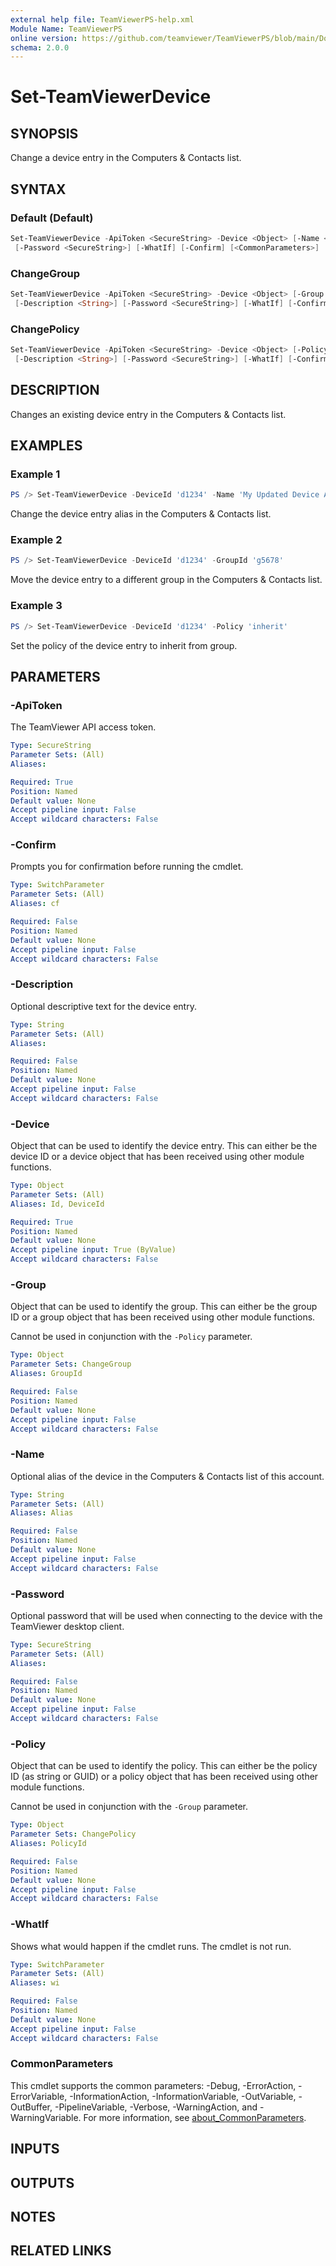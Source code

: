 ```yaml
---
external help file: TeamViewerPS-help.xml
Module Name: TeamViewerPS
online version: https://github.com/teamviewer/TeamViewerPS/blob/main/Docs/Cmdlets_help/Set-TeamViewerDevice.md
schema: 2.0.0
---
```


# Set-TeamViewerDevice

## SYNOPSIS

Change a device entry in the Computers & Contacts list.

## SYNTAX

### Default (Default)

```powershell
Set-TeamViewerDevice -ApiToken <SecureString> -Device <Object> [-Name <String>] [-Description <String>]
 [-Password <SecureString>] [-WhatIf] [-Confirm] [<CommonParameters>]
```

### ChangeGroup

```powershell
Set-TeamViewerDevice -ApiToken <SecureString> -Device <Object> [-Group <Object>] [-Name <String>]
 [-Description <String>] [-Password <SecureString>] [-WhatIf] [-Confirm] [<CommonParameters>]
```

### ChangePolicy

```powershell
Set-TeamViewerDevice -ApiToken <SecureString> -Device <Object> [-Policy <Object>] [-Name <String>]
 [-Description <String>] [-Password <SecureString>] [-WhatIf] [-Confirm] [<CommonParameters>]
```

## DESCRIPTION

Changes an existing device entry in the Computers & Contacts list.

## EXAMPLES

### Example 1

```powershell
PS /> Set-TeamViewerDevice -DeviceId 'd1234' -Name 'My Updated Device Alias'
```

Change the device entry alias in the Computers & Contacts list.

### Example 2

```powershell
PS /> Set-TeamViewerDevice -DeviceId 'd1234' -GroupId 'g5678'
```

Move the device entry to a different group in the Computers & Contacts list.

### Example 3

```powershell
PS /> Set-TeamViewerDevice -DeviceId 'd1234' -Policy 'inherit'
```

Set the policy of the device entry to inherit from group.

## PARAMETERS

### -ApiToken

The TeamViewer API access token.

```yaml
Type: SecureString
Parameter Sets: (All)
Aliases:

Required: True
Position: Named
Default value: None
Accept pipeline input: False
Accept wildcard characters: False
```

### -Confirm

Prompts you for confirmation before running the cmdlet.

```yaml
Type: SwitchParameter
Parameter Sets: (All)
Aliases: cf

Required: False
Position: Named
Default value: None
Accept pipeline input: False
Accept wildcard characters: False
```

### -Description

Optional descriptive text for the device entry.

```yaml
Type: String
Parameter Sets: (All)
Aliases:

Required: False
Position: Named
Default value: None
Accept pipeline input: False
Accept wildcard characters: False
```

### -Device

Object that can be used to identify the device entry.
This can either be the device ID or a device object that has been received
using other module functions.

```yaml
Type: Object
Parameter Sets: (All)
Aliases: Id, DeviceId

Required: True
Position: Named
Default value: None
Accept pipeline input: True (ByValue)
Accept wildcard characters: False
```

### -Group

Object that can be used to identify the group.
This can either be the group ID or a group object that has been received using
other module functions.

Cannot be used in conjunction with the `-Policy` parameter.

```yaml
Type: Object
Parameter Sets: ChangeGroup
Aliases: GroupId

Required: False
Position: Named
Default value: None
Accept pipeline input: False
Accept wildcard characters: False
```

### -Name

Optional alias of the device in the Computers & Contacts list of this account.

```yaml
Type: String
Parameter Sets: (All)
Aliases: Alias

Required: False
Position: Named
Default value: None
Accept pipeline input: False
Accept wildcard characters: False
```

### -Password

Optional password that will be used when connecting to the device with the
TeamViewer desktop client.

```yaml
Type: SecureString
Parameter Sets: (All)
Aliases:

Required: False
Position: Named
Default value: None
Accept pipeline input: False
Accept wildcard characters: False
```

### -Policy

Object that can be used to identify the policy.
This can either be the policy ID (as string or GUID) or a policy object that has
been received using other module functions.

Cannot be used in conjunction with the `-Group` parameter.

```yaml
Type: Object
Parameter Sets: ChangePolicy
Aliases: PolicyId

Required: False
Position: Named
Default value: None
Accept pipeline input: False
Accept wildcard characters: False
```

### -WhatIf

Shows what would happen if the cmdlet runs.
The cmdlet is not run.

```yaml
Type: SwitchParameter
Parameter Sets: (All)
Aliases: wi

Required: False
Position: Named
Default value: None
Accept pipeline input: False
Accept wildcard characters: False
```

### CommonParameters

This cmdlet supports the common parameters: -Debug, -ErrorAction, -ErrorVariable, -InformationAction, -InformationVariable, -OutVariable, -OutBuffer, -PipelineVariable, -Verbose, -WarningAction, and -WarningVariable. For more information, see [about_CommonParameters](http://go.microsoft.com/fwlink/?LinkID=113216).

## INPUTS

## OUTPUTS

## NOTES

## RELATED LINKS
